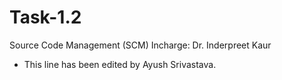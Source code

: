 # Task-1.2
Source Code Management (SCM)  Incharge: Dr. Inderpreet Kaur 
- This line has been edited by Ayush Srivastava.
